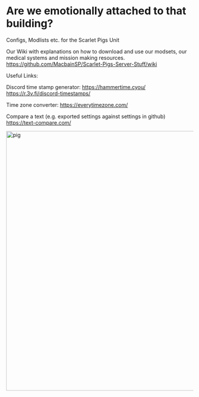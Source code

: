 # Are we emotionally attached to that building?
Configs, Modlists etc. for the Scarlet Pigs Unit

Our Wiki with explanations on how to download and use our modsets, our medical systems and mission making resources.
https://github.com/MacbainSP/Scarlet-Pigs-Server-Stuff/wiki

Useful Links:

Discord time stamp generator:
https://hammertime.cyou/
https://r.3v.fi/discord-timestamps/

Time zone converter:
https://everytimezone.com/

Compare a text (e.g. exported settings against settings in github)
https://text-compare.com/

<img width="700" alt="pig" src="https://user-images.githubusercontent.com/96945503/191259807-f48785b6-9878-4e61-b752-32c79ebe2de8.png">
